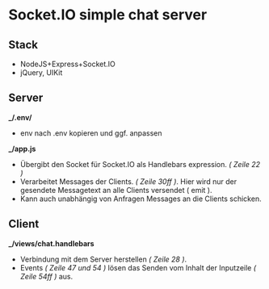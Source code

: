 # Socket.IO simple chat server
## Stack
- NodeJS+Express+Socket.IO
- jQuery, UIKit

## Server
**_/.env/**
- env nach .env kopieren und ggf. anpassen

**_/app.js**
- Übergibt den Socket für Socket.IO als Handlebars expression. *( Zeile 22 )*
- Verarbeitet Messages der Clients. *( Zeile 30ff )*.
  Hier wird nur der gesendete Messagetext an alle Clients versendet ( emit ).
- Kann auch unabhängig von Anfragen Messages an die Clients schicken.

## Client
**_/views/chat.handlebars**
- Verbindung mit dem Server herstellen *( Zeile 28 )*.
- Events *( Zeile 47 und 54 )* lösen das Senden vom Inhalt der Inputzeile *( Zeile 54ff )* aus.



